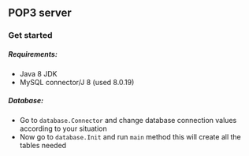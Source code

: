 ## POP3 server

### Get started
##### Requirements:

* Java 8 JDK
* MySQL connector/J 8 (used 8.0.19)

##### Database:

* Go to `database.Connector` and change database connection values according to your situation
* Now go to `database.Init` and run `main` method this will create all the tables needed
